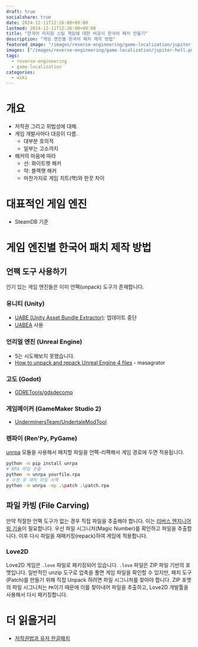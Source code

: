 ```yaml
---
draft: true
socialshare: true
date: 2024-12-11T12:26:00+09:00
lastmod: 2024-12-11T12:26:00+09:00
title: "한국어 미지원 스팀 게임에 대한 비공식 한국어 패치 만들기"
description: "게임 엔진별 한국어 패치 제작 방법"
featured_image: "/images/reverse-engineering/game-localization/jupiter-hell.png"
images: ["/images/reverse-engineering/game-localization/jupiter-hell.png"]
tags:
  - reverse-engineering
  - game-localization
categories:
  - wiki
---
```


# 개요

- 저작권 그리고 위법성에 대해.
- 게임 개발사마다 대응이 다름.
  - 대부분 호의적
  - 일부는 고소까지
- 해커의 마음에 따라
  - 선: 화이트햇 해커
  - 악: 블랙햇 해커
  - 마찬가지로 게임 치트(핵)와 한끗 차이

# 대표적인 게임 엔진

- SteamDB 기준

# 게임 엔진별 한국어 패치 제작 방법

## 언팩 도구 사용하기

인기 있는 게임 엔진들은 이미 언팩(unpack) 도구가 존재합니다.

### 유니티 (Unity)

- [UABE (Unity Asset Bundle Extractor)](https://github.com/SeriousCache/UABE): 업데이트 중단
- [UABEA](https://github.com/nesrak1/UABEA) 사용

### 언리얼 엔진 (Unreal Engine)

- 5는 시도해보지 못했습니다.
- [How to unpack and repack Unreal Engine 4 files](https://gbatemp.net/threads/how-to-unpack-and-repack-unreal-engine-4-files.531784/) - masagrator

### 고도 (Godot)

- [GDRETools/gdsdecomp](https://github.com/GDRETools/gdsdecomp)

### 게임메이커 (GameMaker Studio 2)

- [UnderminersTeam/UndertaleModTool](https://github.com/UnderminersTeam/UndertaleModTool/releases)

### 렌파이 (Ren'Py, PyGame)

[unrpa](https://github.com/Lattyware/unrpa) 모듈을 사용해서 패치할 파일을 언팩-리팩해서 게임 경로에 두면 적용됩니다.

```sh
python -m pip install unrpa
# RPA 파일 추출
python -m unrpa yourfile.rpa
# 수정 후 패치 파일 리팩
python -m unrpa -mp .\patch .\patch.rpa
```

## 파일 카빙 (File Carving)

만약 적절한 언팩 도구가 없는 경우 직접 파일을 추출해야 합니다.
이는 [리버스 엔지니어링 기술](../file-signature/#1-시그니처-기반-카빙)이 필요합니다.
우선 파일 시그니처(Magic Number)를 확인하고 파일을 추출합니다.
이후 다시 파일을 재패키징(repack)하여 게임에 적용합니다.

### Love2D

Love2D 게임은 `.love` 파일로 패키징되어 있습니다.
`.love` 파일은 ZIP 파일 기반의 포맷입니다.
일반적인 unzip 도구로 압축을 풀면 게임 파일을 확인할 수 있지만,
패치 도구(Patch)를 만들기 위해 직접 Unpack 하려면 파일 시그니처를 찾아야 합니다.
ZIP 포맷의 파일 시그니처는 `PK`이기 때문에 이를 찾아내어 파일을 추출하고,
Love2D 개발툴을 사용해서 다시 패키징합니다.

# 더 읽을거리

- [저작권법과 유저 한글패치](https://kr.bignox.com/blog/noxplay1696557618i7bNOeCmnuqjtJFGds5M9/)
